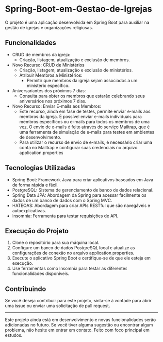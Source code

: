 # Spring-Boot-em-Gestao-de-Igrejas

O projeto é uma aplicação desenvolvida em Spring Boot para auxiliar na gestão de igrejas e organizações religiosas.

## Funcionalidades

- CRUD de membros da igreja:
  - Criação, listagem, atualização e exclusão de membros.
- Novo Recurso: CRUD de Ministérios
   - Criação, listagem, atualização e exclusão de ministérios.
   - Atribuir Membros a Ministérios:
        - Permitir que membros da igreja sejam associados a um ministério específico. 
- Aniversariantes dos próximos 7 dias:
  - Consulta para obter os membros que estarão celebrando seus aniversários nos próximos 7 dias.
- Novo Recurso: Enviar E-mails aos Membros:
  -  Este recurso, ainda em fase de testes, permite enviar e-mails aos membros da igreja. É possível enviar e-mails individuais para
membros específicos ou e-mails para todos os membros de uma vez. O envio de e-mails é feito através do serviço Mailtrap, que é uma
ferramenta de simulação de e-mails para testes em ambientes de desenvolvimento.
  - Para utilizar o recurso de envio de e-mails, é necessário criar uma conta no Mailtrap e configurar suas credenciais no arquivo application.properties

## Tecnologias Utilizadas

- Spring Boot: Framework Java para criar aplicativos baseados em Java de forma rápida e fácil.
- PostgreSQL: Sistema de gerenciamento de banco de dados relacional.
- Spring Data JPA: Abordagem da Spring para acessar facilmente os dados de um banco de dados com o Spring MVC.
- HATEOAS: Abordagem para criar APIs RESTful que são navegáveis e autoexplicativas.
- Insomnia: Ferramenta para testar requisições de API.

## Execução do Projeto

1. Clone o repositório para sua máquina local.
2. Configure um banco de dados PostgreSQL local e atualize as configurações de conexão no arquivo application.properties.
3. Execute o aplicativo Spring Boot e certifique-se de que ele esteja em execução.
4. Use ferramentas como Insomnia para testar as diferentes funcionalidades disponíveis.

## Contribuindo

Se você deseja contribuir para este projeto, sinta-se à vontade para abrir uma issue ou enviar uma solicitação de pull request.

---

Este projeto ainda está em desenvolvimento e novas funcionalidades serão adicionadas no futuro. Se você tiver alguma sugestão ou encontrar algum problema, não hesite em entrar em contato.
Feito com foco principal em estudos.

